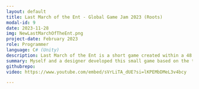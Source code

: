 ```yaml
---
layout: default
title: Last March of the Ent - Global Game Jam 2023 (Roots)
modal-id: 9
date: 2023-11-28
img: NewLastMarchOfTheEnt.png
project-date: February 2023
role: Programmer
language: C# (Unity)
description: Last March of the Ent is a short game created within a 48 hour time frame as part of the Global Game Jam 2023. The team was composed of a designer and myself as programmer. The theme of this project was “Roots”; so we decided to make the player control an Ent digging its roots into the ground in order to fight against gravity, whilst knocking away the Lumberjack's deadly axes. We took inspiration from QWOP for the control scheme.
summary: Myself and a designer developed this small game based on the theme, "Roots"
githubrepo: 
video: https://www.youtube.com/embed/sVrLiTA_dUE?si=lKPEMbDMeL3v4bcy

---
```


